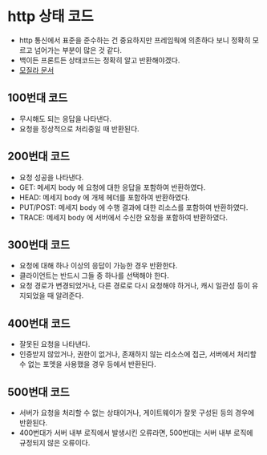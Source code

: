 # http 상태 코드
- http 통신에서 표준을 준수하는 건 중요하지만 프레임웍에 의존하다 보니 정확히 모르고 넘어가는 부분이 많은 것 같다.
- 백이든 프론트든 상태코드는 정확히 알고 반환해야겠다.
- [모질라 문서](https://developer.mozilla.org/ko/docs/Web/HTTP/Status)
## 100번대 코드
- 무시해도 되는 응답을 나타낸다.
- 요청을 정상적으로 처리중일 때 반환된다.
## 200번대 코드
- 요청 성공을 나타낸다.
- GET: 메세지 body 에 요청에 대한 응답을 포함하여 반환하였다.
- HEAD: 메세지 body 에 개체 헤더를 포함하여 반환하였다.
- PUT/POST: 메세지 body 에 수행 결과에 대한 리소스를 포함하여 반환하였다.
- TRACE: 메세지 body 에 서버에서 수신한 요청을 포함하여 반환하였다.
## 300번대 코드
- 요청에 대해 하나 이상의 응답이 가능한 경우 반환한다.
- 클라이언트는 반드시 그들 중 하나를 선택해야 한다.
- 요청 경로가 변경되었거나, 다른 경로로 다시 요청해야 하거나, 캐시 일관성 등이 유지되었을 때 알려준다.
## 400번대 코드
- 잘못된 요청을 나타낸다.
- 인증받지 않았거나, 권한이 없거나, 존재하지 않는 리소스에 접근, 서버에서 처리할 수 없는 포멧을 사용했을 경우 등에서 반환된다.
## 500번대 코드
- 서버가 요청을 처리할 수 없는 상태이거나, 게이트웨이가 잘못 구성된 등의 경우에 반환된다.
- 400번대가 서버 내부 로직에서 발생시킨 오류라면, 500번대는 서버 내부 로직에 규정되지 않은 오류이다.

